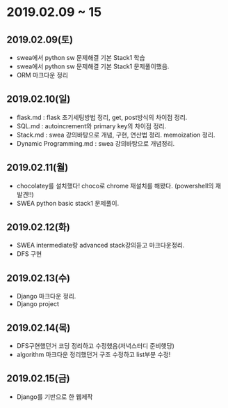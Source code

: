 # 2019.02.09 ~ 15

## 2019.02.09(토)

- swea에서 python sw 문제해결 기본 Stack1 학습
- swea에서 python sw 문제해결 기본 Stack1 문제풀이했음.
- ORM 마크다운 정리



## 2019.02.10(일)

- flask.md : flask 초기세팅방법 정리, get, post방식의 차이점 정리.
- SQL.md : autoincrement와 primary key의 차이점 정리.
- Stack.md  :  swea 강의바탕으로 개념, 구현, 연산법 정리. memoization 정리.
- Dynamic Programming.md : swea 강의바탕으로 개념정리.



## 2019.02.11(월)

- chocolatey를 설치했다!
  choco로 chrome 재설치를 해봤다.
  (powershell의 재발견!!)
- SWEA python basic stack1 문제풀이.



## 2019.02.12(화)

- SWEA intermediate랑 advanced stack강의듣고 마크다운정리.
- DFS 구현



## 2019.02.13(수)

- Django 마크다운 정리.
- Django project



## 2019.02.14(목)

- DFS구현했던거 코딩 정리하고 수정했음(저녁스터디 준비햇당)
- algorithm 마크다운 정리했던거 구조 수정하고 list부분 수정!



## 2019.02.15(금)

- Django를 기반으로 한 웹제작


